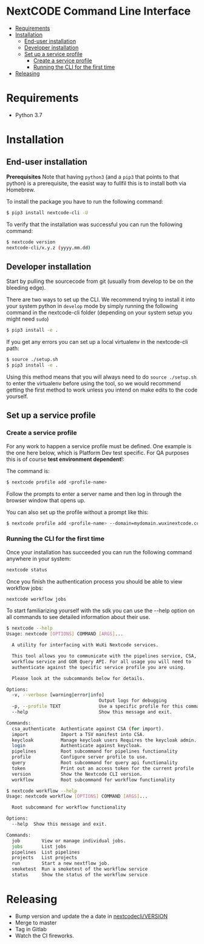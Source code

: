 # NextCODE Command Line Interface

- [Requirements](#requirements)
- [Installation](#installation)
  * [End-user installation](#end-user-installation)
  * [Developer installation](#developer-installation)
  * [Set up a service profile](#set-up-a-service-profile)
    + [Create a service profile](#create-a-service-profile)
    + [Running the CLI for the first time](#running-the-cli-for-the-first-time)
- [Releasing](#releasing)

# Requirements
 * Python 3.7

# Installation

## End-user installation

**Prerequisites**
Note that having `python3` (and a `pip3` that points to that python) is a prerequisite, the easist way to fullfil this is to install both via Homebrew.

To install the package you have to run the following command:
```bash
$ pip3 install nextcode-cli -U
```

To verify that the installation was successful you can run the following command:
```bash
$ nextcode version
nextcode-cli/x.y.z (yyyy.mm.dd)
```

## Developer installation
Start by pulling the sourcecode from git (usually from develop to be on the bleeding edge).

There are two ways to set up the CLI. We recommend trying to install it into your system python in `develop` mode by simply running the following command in the nextcode-cli folder (depending on your system setup you might need `sudo`)
```bash
$ pip3 install -e .
```

If you get any errors you can set up a local virtualenv in the nextcode-cli path:
```bash
$ source ./setup.sh
$ pip3 install -e .
```
Using this method means that you will always need to do `source ./setup.sh` to enter the virtualenv before using the tool, so we would recommend getting the first method to work unless you intend on make edits to the code yourself.

## Set up a service profile
### Create a service profile
For any work to happen a service profile must be defined. One example is the one here below, which is Platform Dev test specific. For QA purposes this is of course **test environment dependent**!:

The command is:
```bash
$ nextcode profile add <profile-name>
```

Follow the prompts to enter a server name and then log in through the browser window that opens up.

You can also set up the profile without a prompt like this:
```bash
$ nextcode profile add <profile-name> --domain=mydomain.wuxinextcode.com --api-key=<key>
```

### Running the CLI for the first time

Once your installation has succeeded you can run the following command anywhere in your system:
```bash
nextcode status
```
Once you finish the authentication process you should be able to view workflow jobs:
```bash
nextcode workflow jobs
```

To start familiarizing yourself with the sdk you can use the --help option on all commands to see detailed information about their use.
```bash
$ nextcode --help
Usage: nextcode [OPTIONS] COMMAND [ARGS]...

  A utility for interfacing with WuXi Nextcode services.

  This tool allows you to communicate with the pipelines service, CSA,
  workflow service and GOR Query API. For all usage you will need to
  authenticate against the specific service profile you are using.

  Please look at the subcommands below for details.

Options:
  -v, --verbose [warning|error|info]
                                  Output logs for debugging
  -p, --profile TEXT              Use a specific profile for this command
  --help                          Show this message and exit.

Commands:
  csa_authenticate  Authenticate against CSA (for import).
  import            Import a TSV manifest into CSA.
  keycloak          Manage keycloak users Requires the keycloak admin...
  login             Authenticate against keycloak.
  pipelines         Root subcommand for pipelines functionality
  profile           Configure server profile to use.
  query             Root subcommand for query api functionality
  token             Print out an access token for the current profile
  version           Show the Nextcode CLI version.
  workflow          Root subcommand for workflow functionality

$ nextcode workflow --help
Usage: nextcode workflow [OPTIONS] COMMAND [ARGS]...

  Root subcommand for workflow functionality

Options:
  --help  Show this message and exit.

Commands:
  job        View or manage individual jobs.
  jobs       List jobs
  pipelines  List pipelines
  projects   List projects
  run        Start a new nextflow job.
  smoketest  Run a smoketest of the workflow service
  status     Show the status of the workflow service
```

# Releasing
* Bump version and update the a date in [nextcodecli/VERSION](nextcodecli/VERSION)
* Merge to master
* Tag in Gitlab
* Watch the CI fireworks. 
